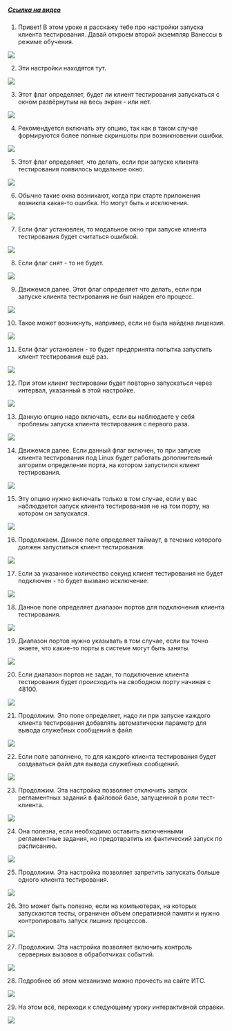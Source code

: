 ﻿##### [Ссылка на видео](https://youtu.be/tvW0X18rIt8)

001. Привет! В этом уроке я расскажу тебе про настройки запуска клиента тестирования. Давай откроем второй экземпляр Ванессы в режиме обучения.

![](https://vanessa-files.do.bit-erp.ru/Doc/1.2.041.1/MD/Глава02/images/000_ЗакладкаСервисНастройкиКлиентовТестированияЗапускКлиентаТестирования.png)

002. Эти настройки находятся тут.

![](https://vanessa-files.do.bit-erp.ru/Doc/1.2.041.1/MD/Глава02/images/009_ЗакладкаСервисНастройкиКлиентовТестированияЗапускКлиентаТестирования.png)

003. Этот флаг определяет, будет ли клиент тестирования запускаться с окном развёрнутым на весь экран - или нет.

![](https://vanessa-files.do.bit-erp.ru/Doc/1.2.041.1/MD/Глава02/images/014_ЗакладкаСервисНастройкиКлиентовТестированияЗапускКлиентаТестирования.png)

004. Рекомендуется включать эту опцию, так как в таком случае формируются более полные скриншоты при возникновении ошибки.

![](https://vanessa-files.do.bit-erp.ru/Doc/1.2.041.1/MD/Глава02/images/019_ЗакладкаСервисНастройкиКлиентовТестированияЗапускКлиентаТестирования.png)

005. Этот флаг определяет, что делать, если при запуске клиента тестирования появилось модальное окно.

![](https://vanessa-files.do.bit-erp.ru/Doc/1.2.041.1/MD/Глава02/images/024_ЗакладкаСервисНастройкиКлиентовТестированияЗапускКлиентаТестирования.png)

006. Обычно такие окна возникают, когда при старте приложения возникла какая-то ошибка. Но могут быть и исключения.

![](https://vanessa-files.do.bit-erp.ru/Doc/1.2.041.1/MD/Глава02/images/027_ЗакладкаСервисНастройкиКлиентовТестированияЗапускКлиентаТестирования.png)

007. Если флаг установлен, то модальное окно при запуске клиента тестирования будет считаться ошибкой.

![](https://vanessa-files.do.bit-erp.ru/Doc/1.2.041.1/MD/Глава02/images/030_ЗакладкаСервисНастройкиКлиентовТестированияЗапускКлиентаТестирования.png)

008. Если флаг снят - то не будет.

![](https://vanessa-files.do.bit-erp.ru/Doc/1.2.041.1/MD/Глава02/images/033_ЗакладкаСервисНастройкиКлиентовТестированияЗапускКлиентаТестирования.png)

009. Движемся далее. Этот флаг определяет что делать, если при запуске клиента тестирования не был найден его процесс.

![](https://vanessa-files.do.bit-erp.ru/Doc/1.2.041.1/MD/Глава02/images/036_ЗакладкаСервисНастройкиКлиентовТестированияЗапускКлиентаТестирования.png)

010. Такое может возникнуть, например, если не была найдена лицензия.

![](https://vanessa-files.do.bit-erp.ru/Doc/1.2.041.1/MD/Глава02/images/039_ЗакладкаСервисНастройкиКлиентовТестированияЗапускКлиентаТестирования.png)

011. Если флаг установлен - то будет предпринята попытка запустить клиент тестирования ещё раз.

![](https://vanessa-files.do.bit-erp.ru/Doc/1.2.041.1/MD/Глава02/images/041_ЗакладкаСервисНастройкиКлиентовТестированияЗапускКлиентаТестирования.png)

012. При этом клиент тестировани будет повторно запускаться через интервал, указанный в этой настройке.

![](https://vanessa-files.do.bit-erp.ru/Doc/1.2.041.1/MD/Глава02/images/044_ЗакладкаСервисНастройкиКлиентовТестированияЗапускКлиентаТестирования.png)

013. Данную опцию надо включать, если вы наблюдаете у себя проблемы запуска клиента тестирования с первого раза.

![](https://vanessa-files.do.bit-erp.ru/Doc/1.2.041.1/MD/Глава02/images/047_ЗакладкаСервисНастройкиКлиентовТестированияЗапускКлиентаТестирования.png)

014. Движемся далее. Если данный флаг включен, то при запуске клиента тестирования под Linux будет работать дополнительный алгоритм определения порта, на котором запустился клиент тестирования.

![](https://vanessa-files.do.bit-erp.ru/Doc/1.2.041.1/MD/Глава02/images/050_ЗакладкаСервисНастройкиКлиентовТестированияЗапускКлиентаТестирования.png)

015. Эту опцию нужно включать только в том случае, если у вас наблюдается запуск клиента тестированиая не на том порту, на котором он запускался.

![](https://vanessa-files.do.bit-erp.ru/Doc/1.2.041.1/MD/Глава02/images/053_ЗакладкаСервисНастройкиКлиентовТестированияЗапускКлиентаТестирования.png)

016. Продолжаем. Данное поле определяет таймаут, в течение которого должен запуститься клиент тестирования.

![](https://vanessa-files.do.bit-erp.ru/Doc/1.2.041.1/MD/Глава02/images/056_ЗакладкаСервисНастройкиКлиентовТестированияЗапускКлиентаТестирования.png)

017. Если за указанное количество секунд клиент тестирования не будет подключен - то будет вызвано исключение.

![](https://vanessa-files.do.bit-erp.ru/Doc/1.2.041.1/MD/Глава02/images/059_ЗакладкаСервисНастройкиКлиентовТестированияЗапускКлиентаТестирования.png)

018. Данное поле определяет диапазон портов для подключения клиента тестирования.

![](https://vanessa-files.do.bit-erp.ru/Doc/1.2.041.1/MD/Глава02/images/062_ЗакладкаСервисНастройкиКлиентовТестированияЗапускКлиентаТестирования.png)

019. Диапазон портов нужно указывать в том случае, если вы точно знаете, что какие-то порты в системе могут быть заняты.

![](https://vanessa-files.do.bit-erp.ru/Doc/1.2.041.1/MD/Глава02/images/065_ЗакладкаСервисНастройкиКлиентовТестированияЗапускКлиентаТестирования.png)

020. Если диапазон портов не задан, то подключение клиента тестирования будет происходить на свободном порту начиная с 48100.

![](https://vanessa-files.do.bit-erp.ru/Doc/1.2.041.1/MD/Глава02/images/066_ЗакладкаСервисНастройкиКлиентовТестированияЗапускКлиентаТестирования.png)

021. Продолжим. Это поле определяет, надо ли при запуске каждого клиента тестирования добавлять автоматически параметр для вывода служебных сообщений в файл.

![](https://vanessa-files.do.bit-erp.ru/Doc/1.2.041.1/MD/Глава02/images/069_ЗакладкаСервисНастройкиКлиентовТестированияЗапускКлиентаТестирования.png)

022. Если поле заполнено, то для каждого клиента тестирования будет создаваться файл для вывода служебных сообщений.

![](https://vanessa-files.do.bit-erp.ru/Doc/1.2.041.1/MD/Глава02/images/074_ЗакладкаСервисНастройкиКлиентовТестированияЗапускКлиентаТестирования.png)

023. Продолжим. Эта настройка позволяет отключить запуск регламентных заданий в файловой базе, запущенной в роли тест-клиента.

![](https://vanessa-files.do.bit-erp.ru/Doc/1.2.041.1/MD/Глава02/images/079_ЗакладкаСервисНастройкиКлиентовТестированияЗапускКлиентаТестирования.png)

024. Она полезна, если необходимо оставить включенными регламентные задания, но предотвратить их фактический запуск по расписанию.

![](https://vanessa-files.do.bit-erp.ru/Doc/1.2.041.1/MD/Глава02/images/082_ЗакладкаСервисНастройкиКлиентовТестированияЗапускКлиентаТестирования.png)

025. Продолжим. Эта настройка позволяет запретить запускать больше одного клиента тестирования.

![](https://vanessa-files.do.bit-erp.ru/Doc/1.2.041.1/MD/Глава02/images/085_ЗакладкаСервисНастройкиКлиентовТестированияЗапускКлиентаТестирования.png)

026. Это может быть полезно, если на компьютерах, на которых запускаются тесты, ограничен объем оперативной памяти и нужно контролировать запуск лишних процессов.

![](https://vanessa-files.do.bit-erp.ru/Doc/1.2.041.1/MD/Глава02/images/088_ЗакладкаСервисНастройкиКлиентовТестированияЗапускКлиентаТестирования.png)

027. Продолжим. Эта настройка позволяет включить контроль серверных вызовов в обработчиках событий.

![](https://vanessa-files.do.bit-erp.ru/Doc/1.2.041.1/MD/Глава02/images/091_ЗакладкаСервисНастройкиКлиентовТестированияЗапускКлиентаТестирования.png)

028. Подробнее об этом механизме можно прочесть на сайте ИТС.

![](https://vanessa-files.do.bit-erp.ru/Doc/1.2.041.1/MD/Глава02/images/100_ЗакладкаСервисНастройкиКлиентовТестированияЗапускКлиентаТестирования.png)

029. На этом всё, переходи к следующему уроку интерактивной справки.

![](https://vanessa-files.do.bit-erp.ru/Doc/1.2.041.1/MD/Глава02/images/103_ЗакладкаСервисНастройкиКлиентовТестированияЗапускКлиентаТестирования.png)
